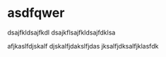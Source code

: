 # asdfqwer

dsajfkldsajfkdl
dsajkflsajfkldsajfdklsa




afjkaslfdjskalf
djskalfjdakslfjdas
jksalfjdksalfjklasfdk
